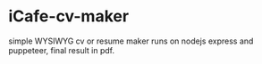 # iCafe-cv-maker

simple WYSIWYG cv or resume maker runs on nodejs express and puppeteer, final result in pdf.
